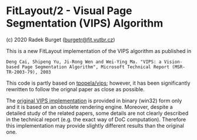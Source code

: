 FitLayout/2 - Visual Page Segmentation (VIPS) Algorithm
=======================================================

(c) 2020 Radek Burget (burgetr@fit.vutbr.cz)

This is a new FitLayout implementation of the VIPS algorithm as published in

```
Deng Cai, Shipeng Yu, Ji-Rong Wen and Wei-Ying Ma. "VIPS: a Vision-based Page Segmentation Algorithm", Microsoft Technical Report (MSR-TR-2003-79), 2003
```

This code is partly based on [tpopela/vips](https://github.com/tpopela/vips_java); however, it has been significantly rewritten to follow the orignal paper as close as possible.

The [original VIPS implementation](http://www.cad.zju.edu.cn/home/dengcai/VIPS/VIPS.html) is provided in binary (win32) form only and it is based on an obsolete rendering engine. Moreover, despite a detailed study of the related papers, some details are not clearly described in the technical report (e.g. the exact way of DoC computation). Therefore this implementation may provide slightly different results than the original one.
